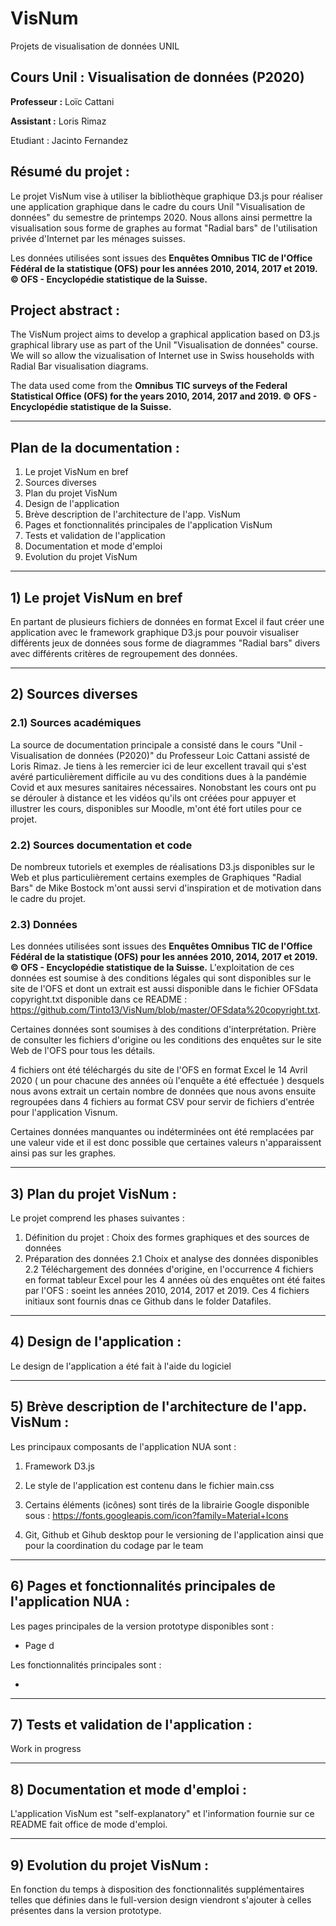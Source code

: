 # VisNum
Projets de visualisation de données UNIL


## Cours Unil : Visualisation de données (P2020)

**Professeur :** Loïc Cattani   

**Assistant :** Loris Rimaz

Etudiant : Jacinto Fernandez

## Résumé du projet :

Le projet VisNum vise à utiliser la bibliothèque graphique D3.js pour réaliser une application graphique dans le cadre du cours Unil "Visualisation de données" du semestre de printemps 2020. Nous allons ainsi permettre la visualisation sous forme de graphes au format "Radial bars" de l'utilisation privée d'Internet par les ménages suisses. 

Les données utilisées sont issues des **Enquêtes Omnibus TIC de l'Office Fédéral de la statistique (OFS) pour les années 2010, 2014, 2017 et 2019. © OFS - Encyclopédie statistique de la Suisse.**

## Project abstract :

The VisNum project aims to develop a graphical application based on D3.js graphical library use as part of the Unil "Visualisation de données" course. We will so allow the vizualisation of Internet use in Swiss households with Radial Bar visualisation diagrams. 

The data used come from the **Omnibus TIC surveys of the Federal Statistical Office (OFS) for the years 2010, 2014, 2017 and 2019. © OFS - Encyclopédie statistique de la Suisse.**

_____________________________________________________________________________________________________________________________________

## Plan de la documentation :

1) Le projet VisNum en bref
2) Sources diverses
3) Plan du projet VisNum
4) Design de l'application
5) Brève description de l'architecture de l'app. VisNum
6) Pages et fonctionnalités principales de l'application VisNum 
7) Tests et validation de l'application 
8) Documentation et mode d'emploi 
9) Evolution du projet VisNum 

_____________________________________________________________________________________________________________________________________

## 1) Le projet VisNum en bref 

En partant de plusieurs fichiers de données en format Excel il faut créer une application avec le framework graphique D3.js pour pouvoir visualiser différents jeux de données sous forme de diagrammes "Radial bars" divers avec différents critères de regroupement des données.
_____________________________________________________________________________________________________________________________________

## 2) Sources diverses

### 2.1) Sources académiques

La source de documentation principale a consisté dans le cours "Unil - Visualisation de données (P2020)" du Professeur Loic Cattani assisté de Loris Rimaz. Je tiens à les remercier ici de leur excellent travail qui s'est avéré particulièrement difficile au vu des conditions dues à la pandémie Covid et aux mesures sanitaires nécessaires. Nonobstant les cours ont pu se dérouler à distance et les vidéos qu'ils ont créées pour appuyer et illustrer les cours, disponibles sur Moodle, m'ont été fort utiles pour ce projet.

### 2.2) Sources documentation et code

De nombreux tutoriels et exemples de réalisations D3.js disponibles sur le Web et plus particulièrement certains exemples de Graphiques "Radial Bars" de Mike Bostock m'ont aussi servi d'inspiration et de motivation dans le cadre du projet.

### 2.3) Données

Les données utilisées sont issues des **Enquêtes Omnibus TIC de l'Office Fédéral de la statistique (OFS) pour les années 2010, 2014, 2017 et 2019. © OFS - Encyclopédie statistique de la Suisse.**
L'exploitation de ces données est soumise à des conditions légales qui sont disponibles sur le site de l'OFS et dont un extrait est aussi disponible dans le fichier OFSdata copyright.txt disponible dans ce README : https://github.com/Tinto13/VisNum/blob/master/OFSdata%20copyright.txt. 

Certaines données sont soumises à des conditions d'interprétation. Prière de consulter les fichiers d'origine ou les conditions des enquêtes sur le site Web de l'OFS pour tous les détails. 

4 fichiers ont été téléchargés du site de l'OFS en format Excel le 14 Avril 2020 ( un pour chacune des années où l'enquête a été effectuée ) desquels nous avons extrait un certain nombre de données que nous avons ensuite regroupées dans 4 fichiers au format CSV pour servir de fichiers d'entrée pour l'application Visnum. 

Certaines données manquantes ou indéterminées ont été remplacées par une valeur vide et il est donc possible que certaines valeurs n'apparaissent ainsi pas sur les graphes.
_____________________________________________________________________________________________________________________________________

## 3) Plan du projet VisNum :

Le projet comprend les phases suivantes :

1.    Définition du projet : Choix des formes graphiques et des sources de données
2.    Préparation des données
2.1   Choix et analyse des données disponibles
2.2   Téléchargement des données d'origine, en l'occurrence 4 fichiers en format tableur Excel pour les 4 années où des enquêtes ont été faites par l'OFS : soeint les années 2010, 2014, 2017 et 2019. Ces 4 fichiers initiaux sont fournis dnas ce Github dans le folder Datafiles.

_____________________________________________________________________________________________________________________________________

## 4) Design de l'application :

Le design de l'application a été fait à l'aide du logiciel 
_____________________________________________________________________________________________________________________________________

## 5) Brève description de l'architecture de l'app. VisNum :

Les principaux composants de l'application NUA sont :

1. Framework D3.js

3. Le style de l'application est contenu dans le fichier main.css
4. Certains éléments (icônes) sont tirés de la librairie Google disponible sous : https://fonts.googleapis.com/icon?family=Material+Icons
3. Git, Github et Gihub desktop pour le versioning de l'application ainsi que pour la coordination du codage par le team

_____________________________________________________________________________________________________________________________________

## 6) Pages et fonctionnalités principales de l'application NUA :

Les pages principales de la version prototype disponibles sont :

- Page d

Les fonctionnalités principales sont :

- 

_____________________________________________________________________________________________________________________________________

## 7) Tests et validation de l'application :

Work in progress
_____________________________________________________________________________________________________________________________________

## 8) Documentation et mode d'emploi :

L'application VisNum est "self-explanatory" et l'information fournie sur ce README fait office de mode d'emploi.

_____________________________________________________________________________________________________________________________________


## 9) Evolution du projet VisNum :

En fonction du temps à disposition des fonctionnalités supplémentaires telles que définies dans le full-version design viendront s'ajouter à celles présentes dans la version prototype.

